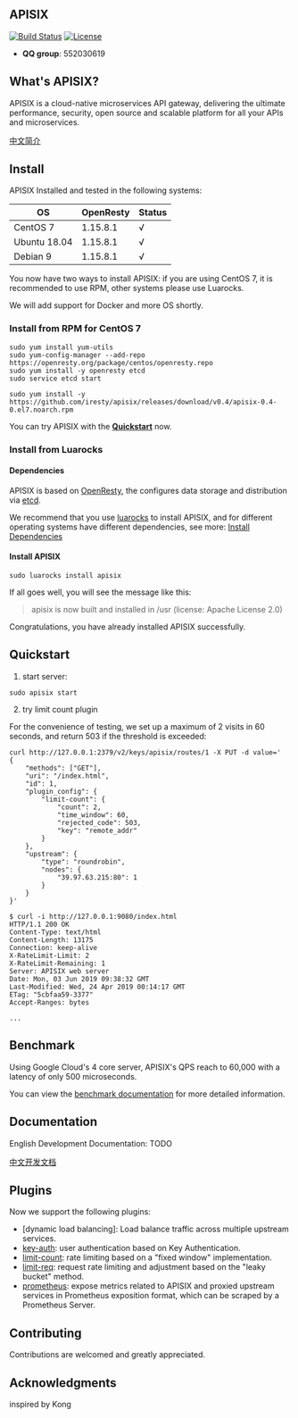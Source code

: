 ## APISIX

[![Build Status](https://travis-ci.org/iresty/apisix.svg?branch=master)](https://travis-ci.org/iresty/apisix)
[![License](https://img.shields.io/badge/License-Apache%202.0-blue.svg)](https://github.com/iresty/apisix/blob/master/LICENSE)

- **QQ group**: 552030619

## What's APISIX?

APISIX is a cloud-native microservices API gateway, delivering the ultimate performance, security, open source and scalable platform for all your APIs and microservices.

[中文简介](README_CN.md)

## Install

APISIX Installed and tested in the following systems:

|OS          |  OpenResty|Status|
|------------|-----------|------|
|CentOS 7    |   1.15.8.1|√     |
|Ubuntu 18.04|   1.15.8.1|√     |
|Debian 9    |   1.15.8.1|√     |

You now have two ways to install APISIX: if you are using CentOS 7, it is recommended to use RPM, other systems please use Luarocks.

We will add support for Docker and more OS shortly.

### Install from RPM for CentOS 7

```shell
sudo yum install yum-utils
sudo yum-config-manager --add-repo https://openresty.org/package/centos/openresty.repo
sudo yum install -y openresty etcd
sudo service etcd start

sudo yum install -y https://github.com/iresty/apisix/releases/download/v0.4/apisix-0.4-0.el7.noarch.rpm
```

You can try APISIX with the [**Quickstart**](#quickstart) now.

### Install from Luarocks

#### Dependencies

APISIX is based on [OpenResty](https://openresty.org/), the configures data storage and distribution via [etcd](https://github.com/etcd-io/etcd).

We recommend that you use [luarocks](https://luarocks.org/) to install APISIX, and for different operating systems have different dependencies, see more: [Install Dependencies](https://github.com/iresty/apisix/wiki/Install-Dependencies)

#### Install APISIX

```shell
sudo luarocks install apisix
```

If all goes well, you will see the message like this:
> apisix is now built and installed in /usr (license: Apache License 2.0)

Congratulations, you have already installed APISIX successfully.

## Quickstart

1. start server:
```shell
sudo apisix start
```

2. try limit count plugin

For the convenience of testing, we set up a maximum of 2 visits in 60 seconds,
and return 503 if the threshold is exceeded:

```shell
curl http://127.0.0.1:2379/v2/keys/apisix/routes/1 -X PUT -d value='
{
	"methods": ["GET"],
	"uri": "/index.html",
	"id": 1,
	"plugin_config": {
		"limit-count": {
			"count": 2,
			"time_window": 60,
			"rejected_code": 503,
			"key": "remote_addr"
		}
	},
	"upstream": {
		"type": "roundrobin",
		"nodes": {
			"39.97.63.215:80": 1
		}
	}
}'
```

```shell
$ curl -i http://127.0.0.1:9080/index.html
HTTP/1.1 200 OK
Content-Type: text/html
Content-Length: 13175
Connection: keep-alive
X-RateLimit-Limit: 2
X-RateLimit-Remaining: 1
Server: APISIX web server
Date: Mon, 03 Jun 2019 09:38:32 GMT
Last-Modified: Wed, 24 Apr 2019 00:14:17 GMT
ETag: "5cbfaa59-3377"
Accept-Ranges: bytes

...
```

## Benchmark
Using Google Cloud's 4 core server, APISIX's QPS reach to 60,000 with a latency of only 500 microseconds.

You can view the [benchmark documentation](doc/benchmark.md) for more detailed information.

## Documentation
English Development Documentation: TODO

[中文开发文档](doc/architecture-design-cn.md)

## Plugins
Now we support the following plugins:
* [dynamic load balancing]: Load balance traffic across multiple upstream services.
* [key-auth](lua/apisix/plugins/key-auth.md): user authentication based on Key Authentication.
* [limit-count](lua/apisix/plugins/limit-count.md): rate limiting based on a "fixed window" implementation.
* [limit-req](lua/apisix/plugins/limit-req.md): request rate limiting and adjustment based on the "leaky bucket" method.
* [prometheus](lua/apisix/plugins/prometheus.md): expose metrics related to APISIX and proxied upstream services in Prometheus exposition format, which can be scraped by a Prometheus Server.

## Contributing
Contributions are welcomed and greatly appreciated.

## Acknowledgments
inspired by Kong
